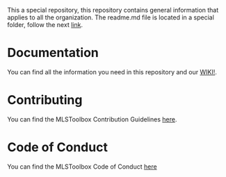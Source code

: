 This a special repository, this repository contains general information that applies to all the organization. The readme.md file is located in a special folder, follow the next [link](/profile/README.md).

# Documentation

You can find all the information you need in this repository and our [WIKI!](https://github.com/MLS-Toobox/mls_toolbox/wiki).

# Contributing

You can find the MLSToolbox Contribution Guidelines [here](https://github.com/MLS-Toobox/mls_toolbox/blob/main/CONTRIBUTING.md).

# Code of Conduct

You can find the MLSToolbox Code of Conduct [here](https://github.com/MLSToolbox/.github/blob/main/CODE_OF_CONDUCT.md)
